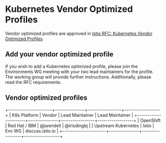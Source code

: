 # Kubernetes Vendor Optimized Profiles

Vendor optimized profiles are approved in [Istio RFC: Kubernetes Vendor Optimized Profiles](https://docs.google.com/document/d/1N_yC9vi4Jt3auMLLSOkavQb6qgbJKr-Mp4kUL3GOmEc/edit#heading=h.xw1gqgyqs5b)

## Add your vendor optimized profile

If you wish to add a Kubernetes optimized profile, please join the Environments
WG meeting with your two lead maintainers for the profile. The working group
will provide further instructions. Additionally, please read the RFC requirements.

## Vendor optimized profiles

+----------------------+---------------+-----------------+------------------+
| K8s Platform         | Vendor        | Lead Maintainer | Lead Maintainer  |
+----------------------+---------------+-----------------+------------------+
| OpenShift            | Red Hat / IBM | @jwendell       | @irisdingbj      |
| Upstream Kubernetes  | Istio         | Env WG          | discuss.istio.io |
+----------------------+---------------+-----------------+------------------+
